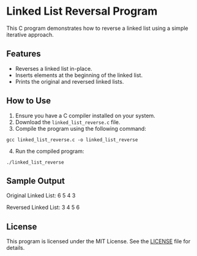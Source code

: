 # Linked List Reversal Program

This C program demonstrates how to reverse a linked list using a simple iterative approach.

## Features

- Reverses a linked list in-place.
- Inserts elements at the beginning of the linked list.
- Prints the original and reversed linked lists.

## How to Use

1. Ensure you have a C compiler installed on your system.
2. Download the `linked_list_reverse.c` file.
3. Compile the program using the following command:
```
gcc linked_list_reverse.c -o linked_list_reverse
```
4. Run the compiled program:
```
./linked_list_reverse
```
## Sample Output

Original Linked List: 6 5 4 3

Reversed Linked List: 3 4 5 6


## License

This program is licensed under the MIT License. See the [LICENSE](LICENSE) file for details.
